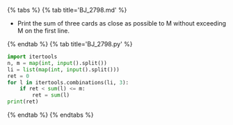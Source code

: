 {% tabs %}
{% tab title='BJ_2798.md' %}

* Print the sum of three cards as close as possible to M without exceeding M on the first line.

{% endtab %}
{% tab title='BJ_2798.py' %}

```py
import itertools
n, m = map(int, input().split())
li = list(map(int, input().split()))
ret = 0
for l in itertools.combinations(li, 3):
    if ret < sum(l) <= m:
        ret = sum(l)
print(ret)
```

{% endtab %}
{% endtabs %}